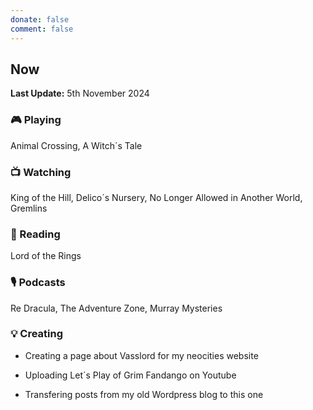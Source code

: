 ```yaml
---
donate: false
comment: false
---
```


## Now 
**Last Update:** 5th November 2024


### 🎮 Playing

Animal Crossing, A Witch´s Tale

### 📺 Watching
 King of the Hill, Delico´s Nursery, No Longer Allowed in Another World, Gremlins

### 📖 Reading
Lord of the Rings

### 🎙️ Podcasts 
Re Dracula, The Adventure Zone, Murray Mysteries

### 💡 Creating
- Creating a page about Vasslord for my neocities website

- Uploading Let´s Play of Grim Fandango on Youtube

- Transfering posts from my old Wordpress blog to this one


